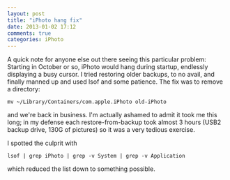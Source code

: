 ```yaml
---
layout: post
title: "iPhoto hang fix"
date: 2013-01-02 17:12
comments: true
categories: iPhoto
---
```


A quick note for anyone else out there seeing this particular problem: Starting in October or so, iPhoto would hang during startup, endlessly displaying a busy cursor. I tried restoring older backups, to no avail, and finally manned up and used lsof and some patience. The fix was to remove a directory:

	mv ~/Library/Containers/com.apple.iPhoto old-iPhoto
	
and we're back in business. I'm actually ashamed to admit it took me this long; in my defense each restore-from-backup took almost 3 hours (USB2 backup drive, 130G of pictures) so it was a very tedious exercise.

I spotted the culprit with

	lsof | grep iPhoto | grep -v System | grep -v Application
	
which reduced the list down to something possible.
